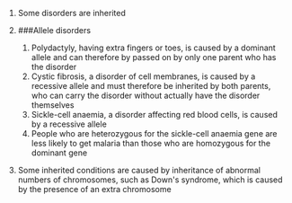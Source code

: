 1. Some disorders are inherited
2. ###Allele disorders

    1. Polydactyly, having extra fingers or toes, is caused by a dominant allele and can therefore by passed on by only one parent who has the disorder
    2. Cystic fibrosis, a disorder of cell membranes, is caused by a recessive allele and must therefore be inherited by both parents, who can carry the disorder without actually have the disorder themselves
    3. Sickle-cell anaemia, a disorder affecting red blood cells, is caused by a recessive allele
    4. People who are heterozygous for the sickle-cell anaemia gene are less likely to get malaria than those who are homozygous for the dominant gene
3. Some inherited conditions are caused by inheritance of abnormal numbers of chromosomes, such as Down's syndrome, which is caused by the presence of an extra chromosome
